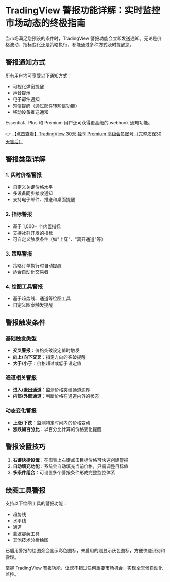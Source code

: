 # TradingView 警报功能详解：实时监控市场动态的终极指南

当市场满足您预设的条件时，TradingView 警报功能会立即发送通知。无论是价格波动、指标变化还是策略执行，都能通过多种方式及时提醒您。

## 警报通知方式
所有用户均可享受以下通知方式：
- 可视化弹窗提醒
- 声音提示
- 电子邮件通知
- 短信提醒（通过邮件转短信功能）
- 移动设备推送通知

Essential、Plus 和 Premium 用户还可获得更高级的 webhook 通知功能。

👉 [【点击查看】TradingView 30天 独享 Premium 高级会员账号（完整质保30天售后）](https://bit.ly/TradingView-Pro)

## 警报类型详解

### 1. 实时价格警报
- 自定义关键价格水平
- 多设备同步接收通知
- 支持电子邮件、推送和桌面提醒

### 2. 指标警报
- 基于 1,000+ 个内置指标
- 支持社群开发的指标
- 可自定义触发条件（如"上穿"、"离开通道"等）

### 3. 策略警报
- 策略订单执行时自动提醒
- 适合自动化交易者

### 4. 绘图工具警报
- 基于趋势线、通道等绘图工具
- 自定义图案触发提醒

## 警报触发条件

### 基础触发类型
- **交叉警报**：价格突破设定值时触发
- **向上/向下交叉**：指定方向的突破提醒
- **大于/小于**：价格超过或低于设定值

### 通道相关警报
- **进入/退出通道**：监测价格突破通道边界
- **内部/外部通道**：判断价格在通道内外的状态

### 动态变化警报
- **上涨/下跌**：监测特定时间内的价格变动
- **涨跌幅百分比**：以百分比计算的价格变化提醒

## 警报设置技巧

1. **右键快捷设置**：在图表上右键点击目标价格可快速创建警报
2. **自动填充功能**：系统会自动填充当前价格，只需调整目标值
3. **多条件组合**：可设置多个警报条件形成完整监控体系

## 绘图工具警报
支持以下绘图工具的警报功能：
- 趋势线
- 水平线
- 通道
- 斐波那契工具
- 其他技术分析绘图

已启用警报的绘图旁会显示彩色图标，未启用的则显示灰色图标，方便快速识别和管理。

掌握 TradingView 警报功能，让您不错过任何重要市场机会，实现全天候自动化监控。